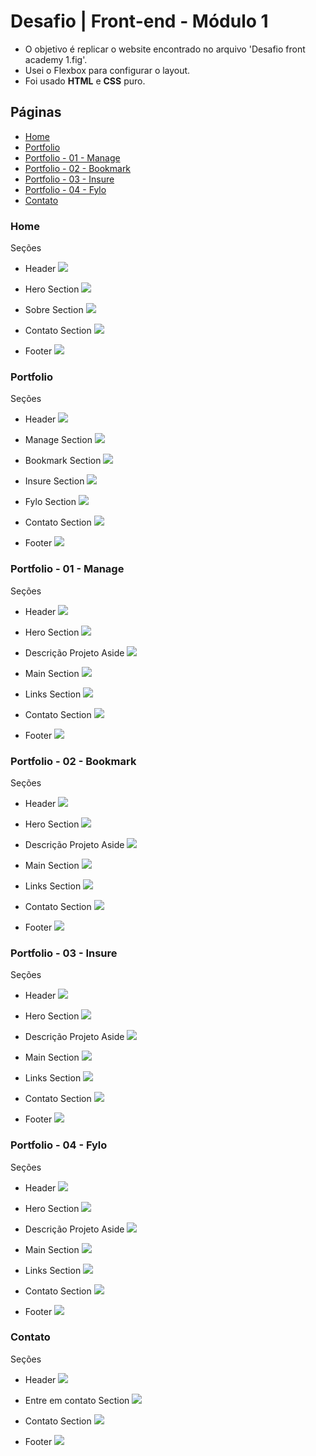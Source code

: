

# Desafio | Front-end - Módulo 1

* O objetivo é replicar o website encontrado no arquivo 'Desafio front academy 1.fig'.
* Usei o Flexbox para configurar o layout.
* Foi usado **HTML** e **CSS**  puro. 

## Páginas 
 - [Home](#Home)
 - [Portfolio](#Portfolio)
 - [Portfolio - 01 - Manage](#Portfolio---01---Manage)
 - [Portfolio - 02 - Bookmark](#Portfolio---02---Bookmark)
 - [Portfolio - 03 - Insure](#Portfolio---03---Insure)
 - [Portfolio - 04 - Fylo](#Portfolio---04---Fylo)
 - [Contato](#Contato)

### Home

Seções

- Header ![](https://i.imgur.com/Vwj9U0y.png)

- Hero Section ![](https://i.imgur.com/tjYO6R6.png)

- Sobre Section ![](https://i.imgur.com/KHPaEWW.png)

- Contato Section ![](https://i.imgur.com/e88URFi.png)

- Footer ![](https://i.imgur.com/P06m37L.png)

### Portfolio

Seções

- Header ![](https://i.imgur.com/1pDIzMz.png)

- Manage Section ![](https://i.imgur.com/jHweGIb.png)

- Bookmark Section ![](https://i.imgur.com/uTpctrq.png)

- Insure Section ![](https://i.imgur.com/BsAWB7m.png)

- Fylo Section ![](https://i.imgur.com/W9s2afk.png)

- Contato Section ![](https://i.imgur.com/e88URFi.png)

- Footer ![](https://i.imgur.com/P06m37L.png)

### Portfolio - 01 - Manage

Seções

- Header ![](https://i.imgur.com/1pDIzMz.png)

- Hero Section ![](https://i.imgur.com/JYY2lNG.png)

- Descrição Projeto Aside ![](https://i.imgur.com/uEgRim6.png)

- Main Section 
![](https://i.imgur.com/O1JyZtK.png)

- Links Section ![](https://i.imgur.com/zGJMDOE.png)

- Contato Section ![](https://i.imgur.com/e88URFi.png)

- Footer ![](https://i.imgur.com/P06m37L.png)

### Portfolio - 02 - Bookmark

Seções

- Header ![](https://i.imgur.com/1pDIzMz.png)

- Hero Section ![](https://i.imgur.com/ag3Madi.png)

- Descrição Projeto Aside 
![](https://i.imgur.com/JDvgptu.png)

- Main Section 
![](https://i.imgur.com/T41K6z3.png)

- Links Section ![](https://i.imgur.com/UpCLzFL.png)

- Contato Section ![](https://i.imgur.com/e88URFi.png)

- Footer ![](https://i.imgur.com/P06m37L.png)

### Portfolio - 03 - Insure

Seções

- Header ![](https://i.imgur.com/1pDIzMz.png)

- Hero Section ![](https://i.imgur.com/yJMQ0iJ.png)

- Descrição Projeto Aside 
![](https://i.imgur.com/zofNYva.png)

- Main Section 
![](https://i.imgur.com/BMMJXlz.png)

- Links Section ![](https://i.imgur.com/9fYN4lI.png)

- Contato Section ![](https://i.imgur.com/e88URFi.png)

- Footer ![](https://i.imgur.com/P06m37L.png)

### Portfolio - 04 - Fylo

Seções

- Header ![](https://i.imgur.com/1pDIzMz.png)

- Hero Section ![](https://i.imgur.com/7IcYjiF.png)

- Descrição Projeto Aside 
![](https://i.imgur.com/fKuRKYX.png)

- Main Section 
![](https://i.imgur.com/MQC6y17.png)

- Links Section ![](https://i.imgur.com/3WGHl8V.png)

- Contato Section ![](https://i.imgur.com/e88URFi.png)

- Footer ![](https://i.imgur.com/P06m37L.png)

### Contato

Seções

- Header ![](https://i.imgur.com/ubDorki.png)

- Entre em contato Section ![](https://i.imgur.com/4GLs5Iw.png)

- Contato Section ![](https://i.imgur.com/VvO2m7w.png)

- Footer ![](https://i.imgur.com/P06m37L.png)


